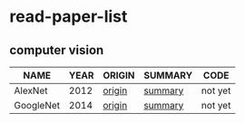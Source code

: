 # read-paper-list

## computer vision
NAME | YEAR | ORIGIN | SUMMARY | CODE
-- | -- | -- | -- | --
AlexNet | 2012 | [origin](https://arxiv.org/abs/1512.03385) | [summary](https://mountain96.tistory.com/33) | not yet
GoogleNet | 2014 | [origin](https://arxiv.org/pdf/1409.4842v1.pdf) | [summary](https://phil-baek.tistory.com/entry/3-GoogLeNet-Going-deeper-with-convolutions-%EB%85%BC%EB%AC%B8-%EB%A6%AC%EB%B7%B0) | not yet
